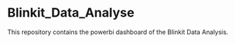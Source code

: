 # Blinkit_Data_Analyse
This repository contains the powerbi dashboard  of the Blinkit Data Analysis.
